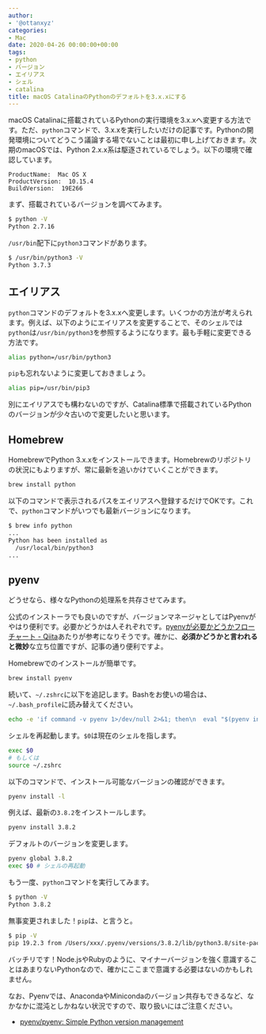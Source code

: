 ```yaml
---
author:
- '@ottanxyz'
categories:
- Mac
date: 2020-04-26 00:00:00+00:00
tags:
- python
- バージョン
- エイリアス
- シェル
- catalina
title: macOS CatalinaのPythonのデフォルトを3.x.xにする
---
```


macOS Catalinaに搭載されているPythonの実行環境を3.x.xへ変更する方法です。ただ、`python`コマンドで、3.x.xを実行したいだけの記事です。Pythonの開発環境についてどうこう議論する場でないことは最初に申し上げておきます。次期のmacOSでは、Python 2.x.x系は駆逐されているでしょう。以下の環境で確認しています。

```text
ProductName:  Mac OS X
ProductVersion:  10.15.4
BuildVersion:  19E266
```

まず、搭載されているバージョンを調べてみます。

```zsh
$ python -V
Python 2.7.16
```

`/usr/bin`配下に`python3`コマンドがあります。

```zsh
$ /usr/bin/python3 -V
Python 3.7.3
```

## エイリアス

`python`コマンドのデフォルトを3.x.xへ変更します。いくつかの方法が考えられます。例えば、以下のようにエイリアスを変更することで、そのシェルでは`python`は`/usr/bin/python3`を参照するようになります。最も手軽に変更できる方法です。

```zsh
alias python=/usr/bin/python3
```

`pip`も忘れないように変更しておきましょう。

```zsh
alias pip=/usr/bin/pip3
```

別にエイリアスでも構わないのですが、Catalina標準で搭載されているPythonのバージョンが少々古いので変更したいと思います。

## Homebrew

HomebrewでPython 3.x.xをインストールできます。Homebrewのリポジトリの状況にもよりますが、常に最新を追いかけていくことができます。

```zsh
brew install python
```

以下のコマンドで表示されるパスをエイリアスへ登録するだけでOKです。これで、`python`コマンドがいつでも最新バージョンになります。

```zsh
$ brew info python
...
Python has been installed as
  /usr/local/bin/python3
...
```

## pyenv

どうせなら、様々なPythonの処理系を共存させてみます。

公式のインストーラでも良いのですが、バージョンマネージャとしてはPyenvがやはり便利です。必要かどうかは人それぞれです。[pyenvが必要かどうかフローチャート - Qiita](https://qiita.com/shibukawa/items/0daab479a2fd2cb8a0e7)あたりが参考になりそうです。確かに、**必須かどうかと言われると微妙**な立ち位置ですが、記事の通り便利ですよ。

Homebrewでのインストールが簡単です。

```zsh
brew install pyenv
```

続いて、`~/.zshrc`に以下を追記します。Bashをお使いの場合は、`~/.bash_profile`に読み替えてください。

```zsh
echo -e 'if command -v pyenv 1>/dev/null 2>&1; then\n  eval "$(pyenv init -)"\nfi' >> ~/.zshrc
```

シェルを再起動します。`$0`は現在のシェルを指します。

```zsh
exec $0
# もしくは
source ~/.zshrc
```

以下のコマンドで、インストール可能なバージョンの確認ができます。

```zsh
pyenv install -l
```

例えば、最新の`3.8.2`をインストールします。

```zsh
pyenv install 3.8.2
```

デフォルトのバージョンを変更します。

```zsh
pyenv global 3.8.2
exec $0 # シェルの再起動
```

もう一度、`python`コマンドを実行してみます。

```zsh
$ python -V
Python 3.8.2
```

無事変更されました！`pip`は、と言うと。

```zsh
$ pip -V
pip 19.2.3 from /Users/xxx/.pyenv/versions/3.8.2/lib/python3.8/site-packages/pip (python 3.8)
```

バッチリです！Node.jsやRubyのように、マイナーバージョンを強く意識することはあまりないPythonなので、確かにここまで意識する必要はないのかもしれません。

なお、Pyenvでは、AnacondaやMinicondaのバージョン共存もできるなど、なかなかに混沌としかねない状況ですので、取り扱いにはご注意ください。

* [pyenv/pyenv: Simple Python version management](https://github.com/pyenv/pyenv)